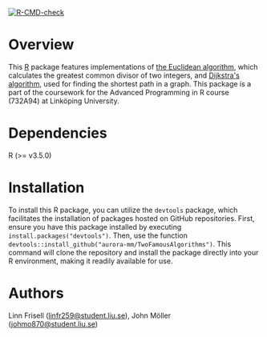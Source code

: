   <!-- badges: start -->
  [![R-CMD-check](https://github.com/aurora-mm/TwoFamousAlgorithms/actions/workflows/R-CMD-check.yaml/badge.svg)](https://github.com/aurora-mm/TwoFamousAlgorithms/actions/workflows/R-CMD-check.yaml)
  <!-- badges: end -->

# Overview

This [R](https://www.r-project.org) package features implementations of [the Euclidean algorithm](https://en.wikipedia.org/wiki/Euclidean_algorithm), which calculates the greatest common divisor of two integers, and [Dijkstra's algorithm](https://en.wikipedia.org/wiki/Dijkstra%27s_algorithm), used for finding the shortest path in a graph. This package is a part of the coursework for the Advanced Programming in R course (732A94) at Linköping University.

# Dependencies

R (>= v3.5.0)

# Installation

To install this R package, you can utilize the `devtools` package, which facilitates the installation of packages hosted on GitHub repositories. First, ensure you have this package installed by executing `install.packages("devtools")`. Then, use the function `devtools::install_github("aurora-mm/TwoFamousAlgorithms")`. This command will clone the repository and install the package directly into your R environment, making it readily available for use.

# Authors

Linn Frisell (linfr259@student.liu.se), John Möller (johmo870@student.liu.se)
